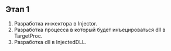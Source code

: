 Этап 1
---
1. Разработка инжектора в Injector.
2. Разработка процесса в который будет инъецироваться dll в TargetProc.
3. Разработка dll в InjectedDLL.
